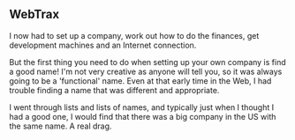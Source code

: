 ## WebTrax
I now had to set up a company, work out how to do the finances, get development machines and an Internet connection.

But the first thing you need to do when setting up your own company is find a good name! I'm not very creative as anyone will tell you, so it was always going to be a 'functional' name. Even at that early time in the Web, I had trouble finding a name that was different and appropriate. 

I went through lists and lists of names, and typically just when I thought I had a good one, I would find that there was a big company in the US with the same name. A real drag.

